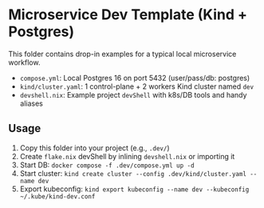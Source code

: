 # Microservice Dev Template (Kind + Postgres)

This folder contains drop-in examples for a typical local microservice workflow.

- `compose.yml`: Local Postgres 16 on port 5432 (user/pass/db: postgres)
- `kind/cluster.yaml`: 1 control-plane + 2 workers Kind cluster named `dev`
- `devshell.nix`: Example project `devShell` with k8s/DB tools and handy aliases

## Usage
1. Copy this folder into your project (e.g., `.dev/`)
2. Create `flake.nix` devShell by inlining `devshell.nix` or importing it
3. Start DB: `docker compose -f .dev/compose.yml up -d`
4. Start cluster: `kind create cluster --config .dev/kind/cluster.yaml --name dev`
5. Export kubeconfig: `kind export kubeconfig --name dev --kubeconfig ~/.kube/kind-dev.conf`
